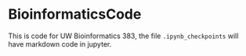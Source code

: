 # BioinformaticsCode
This is code for UW Bioinformatics 383, the file `.ipynb_checkpoints` will have markdown code in jupyter.
